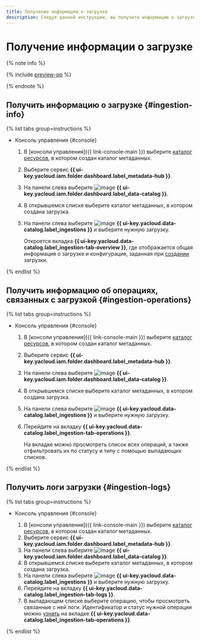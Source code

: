 ```yaml
---
title: Получение информации о загрузке
description: Следуя данной инструкции, вы получите информацию о загрузке в {{ data-catalog-full-name }}.
---
```


# Получение информации о загрузке

{% note info %}

{% include [preview-pp](../../../_includes/preview-pp.md) %}

{% endnote %}

## Получить информацию о загрузке {#ingestion-info}

{% list tabs group=instructions %}

- Консоль управления {#console}

  1. В [консоли управления]({{ link-console-main }}) выберите [каталог ресурсов](../../../resource-manager/concepts/resources-hierarchy.md#folder), в котором создан каталог метаданных.
  1. Выберите сервис **{{ ui-key.yacloud.iam.folder.dashboard.label_metadata-hub }}**.
  1. Hа панели слева выберите ![image](../../../_assets/console-icons/folder-magnifier.svg) **{{ ui-key.yacloud.iam.folder.dashboard.label_data-catalog }}**.
  1. В открывшемся списке выберите каталог метаданных, в котором создана загрузка.
  1. На панели слева выберите ![image](../../../_assets/console-icons/arrow-up-from-square.svg) **{{ ui-key.yacloud.data-catalog.label_ingestions }}** и выберите нужную загрузку.
 
     Откроется вкладка **{{ ui-key.yacloud.data-catalog.label_ingestion-tab-overview }}**, где отображается общая информация о загрузке и конфигурация, заданная при [создании](create-ingestion.md) загрузки.

{% endlist %}

## Получить информацию об операциях, связанных с загрузкой {#ingestion-operations}

{% list tabs group=instructions %}

- Консоль управления {#console}

  1. В [консоли управления]({{ link-console-main }}) выберите [каталог ресурсов](../../../resource-manager/concepts/resources-hierarchy.md#folder), в котором создан каталог метаданных.
  1. Выберите сервис **{{ ui-key.yacloud.iam.folder.dashboard.label_metadata-hub }}**.
  1. Hа панели слева выберите ![image](../../../_assets/console-icons/folder-magnifier.svg) **{{ ui-key.yacloud.iam.folder.dashboard.label_data-catalog }}**.
  1. В открывшемся списке выберите каталог метаданных, в котором создана загрузка.
  1. На панели слева выберите ![image](../../../_assets/console-icons/arrow-up-from-square.svg) **{{ ui-key.yacloud.data-catalog.label_ingestions }}** и выберите нужную загрузку.
  1. Перейдите на вкладку **{{ ui-key.yacloud.data-catalog.label_ingestion-tab-operations }}**.

     На вкладке можно просмотреть список всех операций, а также отфильтровать их по статусу и типу с помощью выпадающих списков.

{% endlist %}

## Получить логи загрузки {#ingestion-logs}

{% list tabs group=instructions %}

- Консоль управления {#console}

  1. В [консоли управления]({{ link-console-main }}) выберите [каталог ресурсов](../../../resource-manager/concepts/resources-hierarchy.md#folder), в котором создан каталог метаданных.
  1. Выберите сервис **{{ ui-key.yacloud.iam.folder.dashboard.label_metadata-hub }}**.
  1. Hа панели слева выберите ![image](../../../_assets/console-icons/folder-magnifier.svg) **{{ ui-key.yacloud.iam.folder.dashboard.label_data-catalog }}**.
  1. В открывшемся списке выберите каталог метаданных, в котором создана загрузка.
  1. На панели слева выберите ![image](../../../_assets/console-icons/arrow-up-from-square.svg) **{{ ui-key.yacloud.data-catalog.label_ingestions }}** и выберите нужную загрузку.
  1. Перейдите на вкладку **{{ ui-key.yacloud.data-catalog.label_ingestion-tab-logs }}**.
  1. В выпадающем списке выберите операцию, чтобы просмотреть связанные с ней логи. Идентификатор и статус нужной операции можно [узнать](#ingestion-operations) на вкладке **{{ ui-key.yacloud.data-catalog.label_ingestion-tab-operations }}**.

{% endlist %}

